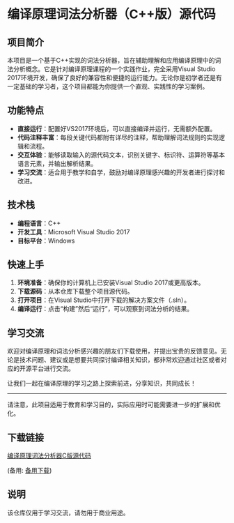 # 编译原理词法分析器（C++版）源代码

## 项目简介

本项目是一个基于C++实现的词法分析器，旨在辅助理解和应用编译原理中的词法分析概念。它是针对编译原理课程的一个实践作业，完全采用Visual Studio 2017环境开发，确保了良好的兼容性和便捷的运行能力。无论你是初学者还是有一定基础的学习者，这个项目都能为你提供一个直观、实践性的学习案例。

## 功能特点

- **直接运行**：配置好VS2017环境后，可以直接编译并运行，无需额外配置。
- **代码注释丰富**：每段关键代码都附有详尽的注释，帮助理解词法规则的实现逻辑和流程。
- **交互体验**：能够读取输入的源代码文本，识别关键字、标识符、运算符等基本语言元素，并输出解析结果。
- **学习交流**：适合用于教学和自学，鼓励对编译原理感兴趣的开发者进行探讨和改进。

## 技术栈

- **编程语言**：C++
- **开发工具**：Microsoft Visual Studio 2017
- **目标平台**：Windows

## 快速上手

1. **环境准备**：确保你的计算机上已安装Visual Studio 2017或更高版本。
2. **下载源码**：从本仓库下载整个项目源代码。
3. **打开项目**：在Visual Studio中打开下载的解决方案文件（.sln）。
4. **编译运行**：点击“构建”然后“运行”，可以观察到词法分析的结果。

## 学习交流

欢迎对编译原理和词法分析感兴趣的朋友们下载使用，并提出宝贵的反馈意见。无论是技术问题、建议或是想要共同探讨编译相关知识，都非常欢迎通过社区或者对应的开源平台进行交流。

让我们一起在编译原理的学习之路上探索前进，分享知识，共同成长！

---

请注意，此项目适用于教育和学习目的，实际应用时可能需要进一步的扩展和优化。

## 下载链接
[编译原理词法分析器C版源代码](https://pan.quark.cn/s/c190170c9424) 

(备用: [备用下载](https://pan.baidu.com/s/1h5wUnCEaNPUJqQonxeJQ9Q?pwd=1234))

## 说明

该仓库仅用于学习交流，请勿用于商业用途。
